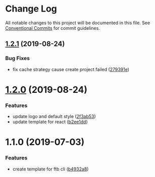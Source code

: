 # Change Log

All notable changes to this project will be documented in this file.
See [Conventional Commits](https://conventionalcommits.org) for commit guidelines.

## [1.2.1](https://github.com/ftb-family/ftb-cli/compare/ftb-cli-plugin-template@1.2.0...ftb-cli-plugin-template@1.2.1) (2019-08-24)


### Bug Fixes

* fix cache strategy cause create project failed ([279391e](https://github.com/ftb-family/ftb-cli/commit/279391e))





# [1.2.0](https://github.com/ftb-family/ftb-cli/compare/ftb-cli-plugin-template@1.1.0...ftb-cli-plugin-template@1.2.0) (2019-08-24)


### Features

* update logo and default style ([2f3ab53](https://github.com/ftb-family/ftb-cli/commit/2f3ab53))
* update template for react ([b2ee1dd](https://github.com/ftb-family/ftb-cli/commit/b2ee1dd))





# 1.1.0 (2019-07-03)


### Features

* create template for ftb cli ([b4932a8](https://github.com/ftb-family/ftb-cli/commit/b4932a8))
